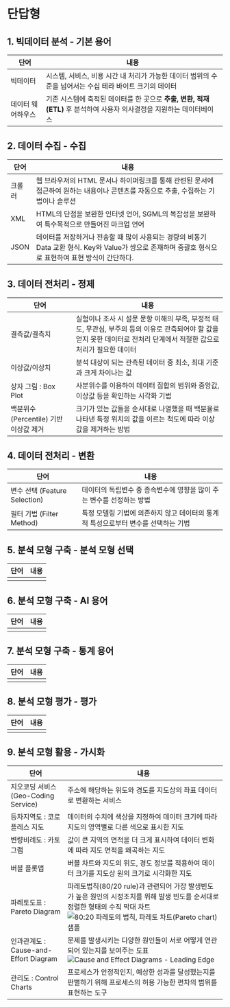 # 단답형

## 1. 빅데이터 분석 - 기본 용어

| 단어              | 내용                                                         |
| ----------------- | ------------------------------------------------------------ |
| 빅데이터          | 시스템, 서비스, 비용 시간 내 처리가 가능한 데이터 범위의 수준을 넘어서는 수십 테라 바이트 크기의 데이터 |
| 데이터 웨어하우스 | 기존 시스템에 축적된 데이터를 한 곳으로 **추출, 변환, 적재 (ETL)** 후 분석하여 사용자 의사결정을 지원하는 데이터베이스 |



## 2. 데이터 수집 - 수집

| 단어   | 내용                                                         |
| ------ | ------------------------------------------------------------ |
| 크롤러 | 웹 브라우저의 HTML 문서나 하이퍼링크를 통해 관련된 문서에 접근하여 원하는 내용이나 콘텐츠를 자동으로 추출, 수집하는 기법이나 솔루션 |
| XML    | HTML의 단점을 보완한 인터넷 언어, SGML의 복잡성을 보완하여 특수목적으로 만들어진 마크업 언어 |
| JSON   | 데이터를 저장하거나 전송할 때 많이 사용되는 경량의 비동기 Data 교환 형식. Key와 Value가 쌍으로 존재하며 중괄호 형식으로 표현하여 표현 방식이 간단하다. |



## 3. 데이터 전처리 - 정제

| 단어                                  | 내용                                                         |
| ------------------------------------- | ------------------------------------------------------------ |
| 결측값/결측치                         | 실험이나 조사 시 설문 문항 이해의 부족, 부정적 태도, 무관심, 부주의 등의 이유로 관측되어야 할 값을 얻지 못한 데이터로 전처리 단계에서 적절한 값으로 처리가 필요한 데이터 |
| 이상값/이상치                         | 분석 대상이 되는 관측된 데이터 중 최소, 최대 기준과 크게 차이나는 값 |
| 상자 그림 : Box Plot                  | 사분위수를 이용하여 데이터 집합의 범위와 중앙값, 이상값 등을 확인하는 시각화 기법 |
| 백분위수(Percentile) 기반 이상값 제거 | 크기가 있는 값들을 순서대로 나열했을 때 백분율로 나타낸 특정 위치의 값을 이르는 척도에 따라 이상값을 제거하는 방법 |



## 4. 데이터 전처리 - 변환

| 단어                          | 내용                                                         |
| ----------------------------- | ------------------------------------------------------------ |
| 변수 선택 (Feature Selection) | 데이터의 독립변수 중 종속변수에 영향을 많이 주는 변수를 선정하는 방법 |
| 필터 기법 (Filter Method)     | 특정 모델링 기법에 의존하지 않고 데이터의 통계적 특성으로부터 변수를 선택하는 기법 |



## 5. 분석 모형 구축 - 분석 모형 선택

| 단어 | 내용 |
| ---- | ---- |
|      |      |



## 6. 분석 모형 구축 - AI 용어

| 단어 | 내용 |
| ---- | ---- |
|      |      |



## 7. 분석 모형 구축 - 통계 용어

| 단어 | 내용 |
| ---- | ---- |
|      |      |



## 8. 분석 모형 평가 - 평가

| 단어 | 내용 |
| ---- | ---- |
|      |      |



## 9. 분석 모형 활용 - 가시화

| 단어                                  | 내용                                                         |
| ------------------------------------- | ------------------------------------------------------------ |
| 지오코딩 서비스 (Geo-Coding Service)  | 주소에 해당하는 위도와 경도를 지도상의 좌표 데이터로 변환하는 서비스 |
| 등차지역도 : 코로플레스 지도          | 데이터의 수치에 색상을 지정하여 데이터 크기에 따라 지도의 영역별로 다른 색으로 표시한 지도 |
| 변량비례도 : 카토그램                 | 값이 큰 지역의 면적을 더 크게 표시하여 데이터 변화에 따라 지도 면적을 왜곡하는 지도 |
| 버블 플롯맵                           | 버블 차트와 지도의 위도, 경도 정보를 적용하여 데이터 크기를 지도상 원의 크기로 시각화한 지도 |
| 파레토도표 : Pareto Diagram           | 파레토법칙(80/20 rule)과 관련되어 가장 발생빈도가 높은 원인의 시정조치를 위해 발생 빈도를 순서대로 정렬한 형태의 수직 막대 차트    ![80:20 파레토의 법칙, 파레토 차트(Pareto chart) 샘플](https://img1.daumcdn.net/thumb/R720x0.q80/?scode=mtistory2&fname=http%3A%2F%2Fcfile23.uf.tistory.com%2Fimage%2F193C203E4DD4C0FE02D4E0) |
| 인과관계도 : Cause-and-Effort Diagram | 문제를 발생시키는 다양한 원인들이 서로 어떻게 연관되어 있는지를 보여주는 도표 ![Cause and Effect Diagrams - Leading Edge](https://www.leadingedgegroup.com/hubfs/2909513/Cause%20and%20Effect%20Diagram.png) |
| 관리도 : Control Charts               | 프로세스가 안정적인지, 예상한 성과를 달성했는지를 판별하기 위해 프로세스의 허용 가능한 편차의 범위를 표현하는 도구 |



